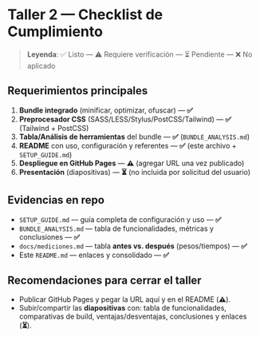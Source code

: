 # Taller 2 — Checklist de Cumplimiento

> **Leyenda**: ✅ Listo — ⚠️ Requiere verificación — ⏳ Pendiente — ❌ No aplicado

## Requerimientos principales
1. **Bundle integrado** (minificar, optimizar, ofuscar) — **✅**
2. **Preprocesador CSS** (SASS/LESS/Stylus/PostCSS/Tailwind) — **✅** (Tailwind + PostCSS)
3. **Tabla/Análisis de herramientas** del bundle — **✅** (`BUNDLE_ANALYSIS.md`)
4. **README** con uso, configuración y referentes — **✅** (este archivo + `SETUP_GUIDE.md`)
5. **Despliegue en GitHub Pages** — **⚠️** (agregar URL una vez publicado)
6. **Presentación** (diapositivas) — **⏳** (no incluida por solicitud del usuario)

## Evidencias en repo
- `SETUP_GUIDE.md` — guía completa de configuración y uso — **✅**
- `BUNDLE_ANALYSIS.md` — tabla de funcionalidades, métricas y conclusiones — **✅**
- `docs/mediciones.md` — tabla **antes vs. después** (pesos/tiempos) — **✅**
- Este `README.md` — enlaces y consolidado — **✅**

## Recomendaciones para cerrar el taller
- Publicar GitHub Pages y pegar la URL aquí y en el README (**⚠️**).
- Subir/compartir las **diapositivas** con: tabla de funcionalidades, comparativas de build, ventajas/desventajas, conclusiones y enlaces (**⏳**).

